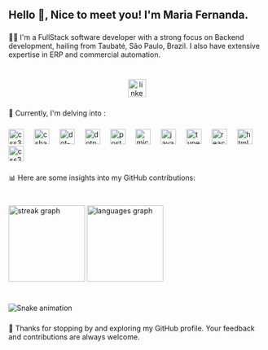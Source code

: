 <h2 align="left">Hello 👋, Nice to meet you! I'm Maria Fernanda.</h2>

###

<p align="left">👩‍💻 I'm a FullStack software developer with a strong focus on Backend development, hailing from Taubaté, São Paulo, Brazil. I also have extensive expertise in ERP and commercial automation.</p>

###

<br clear="both">

<div align="center">
  <a href="https://www.linkedin.com/in/maria155713/" target="_blank">
    <img src="https://img.shields.io/static/v1?message=Linkedin&logo=linkedin&label= &color=0077B5&logoColor=white&labelColor=&style=for-the-badge" height="35" alt="linkedin logo"  />
  </a>
</div>

###

<p align="left">🌱 Currently, I'm delving into :</p>

###

<div align="left">
 
  <img src="https://cdn.icon-icons.com/icons2/2107/PNG/512/file_type_delphi_icon_130648.png" height="30" alt="css3 logo"  />
  <img width="12" />
  <img src="https://cdn.jsdelivr.net/gh/devicons/devicon/icons/csharp/csharp-original.svg" height="30" alt="csharp logo"  />
  <img width="12" />
  <img src="https://skillicons.dev/icons?i=dotnet" height="30" alt="dot-net logo"  />
  <img width="12" />
  <img src="https://cdn.jsdelivr.net/gh/devicons/devicon/icons/dotnetcore/dotnetcore-original.svg" height="30" alt="dotnetcore logo"  />
  <img width="12" />
  <img src="https://skillicons.dev/icons?i=postgres" height="30" alt="postgresql logo"  />
  <img width="12" />
  <img src="https://cdn.simpleicons.org/microsoftsqlserver/CC2927" height="30" alt="microsoftsqlserver logo"  />
  <img width="12" />
  <img src="https://cdn.jsdelivr.net/gh/devicons/devicon/icons/javascript/javascript-original.svg" height="30" alt="javascript logo"  />
  <img width="12" />
  <img src="https://cdn.jsdelivr.net/gh/devicons/devicon/icons/typescript/typescript-original.svg" height="30" alt="typescript logo"  />
  <img width="12" />
  <img src="https://cdn.jsdelivr.net/gh/devicons/devicon/icons/react/react-original.svg" height="30" alt="react logo"  />
  <img width="12" />
  <img src="https://cdn.jsdelivr.net/gh/devicons/devicon/icons/html5/html5-original.svg" height="30" alt="html5 logo"  />
  <img width="12" />
  <img src="https://cdn.jsdelivr.net/gh/devicons/devicon/icons/css3/css3-original.svg" height="30" alt="css3 logo"  />
  
</div>

###

<p align="left">📊 Here are some insights into my GitHub contributions:</p>

###

<br clear="both">

<div align="left">
  <img src="https://streak-stats.demolab.com?user=mfernandacs&locale=en&mode=daily&theme=dracula&hide_border=false&border_radius=5" height="150" alt="streak graph"  />
  <img src="https://github-readme-stats.vercel.app/api/top-langs?username=mfernandacs&locale=en&hide_title=false&layout=compact&card_width=320&langs_count=5&theme=dracula&hide_border=false" height="150" alt="languages graph"  />
</div>

###

<br clear="both">

<img src="https://raw.githubusercontent.com/mfernandacs/mfernandacs/output/snake.svg" alt="Snake animation" />

###

<p align="left">🚀 Thanks for stopping by and exploring my GitHub profile. Your feedback and contributions are always welcome.</p>

###
